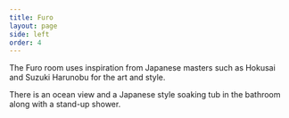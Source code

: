 ```yaml
---
title: Furo
layout: page
side: left
order: 4
---
```


The Furo room uses inspiration from Japanese masters such as Hokusai and Suzuki Harunobu for the art and style.

There is an ocean view and a Japanese style soaking tub in the bathroom along with a stand-up shower.
